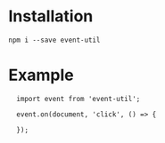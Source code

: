 # Installation
```
npm i --save event-util
```

# Example
```
  import event from 'event-util';
  
  event.on(document, 'click', () => {

  });
```
